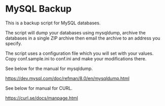 # MySQL Backup

This is a backup script for MySQL databases.

The script will dump your databases using mysqldump, archive the databases in a single ZIP archive then email the archive to an address you specify.

The script uses a configuration file which you will set with your values. Copy conf.sample.ini to conf.ini and make your modifications there.

See below for the manual for mysqldump.

https://dev.mysql.com/doc/refman/8.0/en/mysqldump.html

See below for manual for CURL.

https://curl.se/docs/manpage.html
